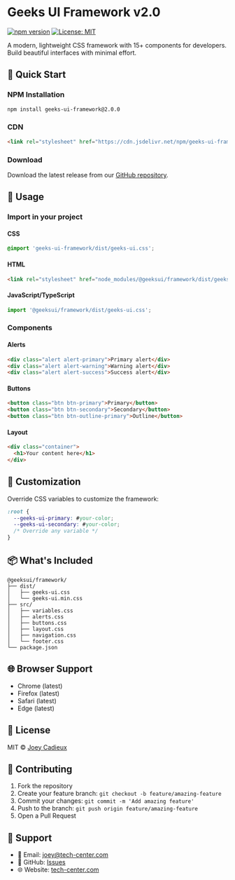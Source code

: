 # Geeks UI Framework v2.0

[![npm version](https://badge.fury.io/js/geeks-ui-framework.svg)](https://badge.fury.io/js/geeks-ui-framework)
[![License: MIT](https://img.shields.io/badge/License-MIT-blue.svg)](https://opensource.org/licenses/MIT)

A modern, lightweight CSS framework with 15+ components for developers. Build beautiful interfaces with minimal effort.

## 🚀 Quick Start

### NPM Installation
```bash
npm install geeks-ui-framework@2.0.0
```

### CDN
```html
<link rel="stylesheet" href="https://cdn.jsdelivr.net/npm/geeks-ui-framework@2.0.0/dist/geeks-ui.min.css">
```

### Download
Download the latest release from our [GitHub repository](https://github.com/GeeksforGeeks/Geeks_UI/releases).

## 📖 Usage

### Import in your project

#### CSS
```css
@import 'geeks-ui-framework/dist/geeks-ui.css';
```

#### HTML
```html
<link rel="stylesheet" href="node_modules/@geeksui/framework/dist/geeks-ui.min.css">
```

#### JavaScript/TypeScript
```js
import '@geeksui/framework/dist/geeks-ui.css';
```

### Components

#### Alerts
```html
<div class="alert alert-primary">Primary alert</div>
<div class="alert alert-warning">Warning alert</div>
<div class="alert alert-success">Success alert</div>
```

#### Buttons
```html
<button class="btn btn-primary">Primary</button>
<button class="btn btn-secondary">Secondary</button>
<button class="btn btn-outline-primary">Outline</button>
```

#### Layout
```html
<div class="container">
  <h1>Your content here</h1>
</div>
```

## 🎨 Customization

Override CSS variables to customize the framework:

```css
:root {
  --geeks-ui-primary: #your-color;
  --geeks-ui-secondary: #your-color;
  /* Override any variable */
}
```

## 📦 What's Included

```
@geeksui/framework/
├── dist/
│   ├── geeks-ui.css
│   └── geeks-ui.min.css
├── src/
│   ├── variables.css
│   ├── alerts.css
│   ├── buttons.css
│   ├── layout.css
│   ├── navigation.css
│   └── footer.css
└── package.json
```

## 🌐 Browser Support

- Chrome (latest)
- Firefox (latest)
- Safari (latest)
- Edge (latest)

## 📄 License

MIT © [Joey Cadieux](https://tech-center.com)

## 🤝 Contributing

1. Fork the repository
2. Create your feature branch: `git checkout -b feature/amazing-feature`
3. Commit your changes: `git commit -m 'Add amazing feature'`
4. Push to the branch: `git push origin feature/amazing-feature`
5. Open a Pull Request

## 📧 Support

- 📧 Email: joey@tech-center.com
- 🐙 GitHub: [Issues](https://github.com/Geeks-UI-Css-Framework/issues)
- 🌐 Website: [tech-center.com](https://tech-center.com)
